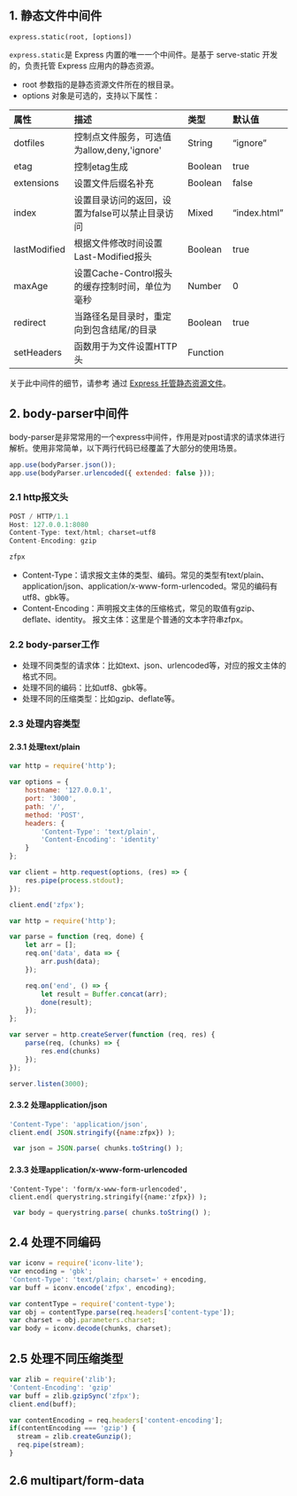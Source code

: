  ## 1\. 静态文件中间件 

```
express.static(root, [options])
```

`express.static`是 Express 内置的唯一一个中间件。是基于 serve-static 开发的，负责托管 Express 应用内的静态资源。

* root 参数指的是静态资源文件所在的根目录。
* options 对象是可选的，支持以下属性：

|属性|描述|类型|默认值|
|:---|:---|:---|:---|
|dotfiles|控制点文件服务，可选值为allow,deny,'ignore'|String|“ignore”|
|etag|控制etag生成|Boolean|true|
|extensions|设置文件后缀名补充|Boolean|false|
|index|设置目录访问的返回，设置为false可以禁止目录访问|Mixed|“index.html”|
|lastModified|根据文件修改时间设置Last-Modified报头|Boolean|true|
|maxAge|设置Cache-Control报头的缓存控制时间，单位为毫秒|Number|0|
|redirect|当路径名是目录时，重定向到包含结尾/的目录|Boolean|true|
|setHeaders|函数用于为文件设置HTTP头|Function|

关于此中间件的细节，请参考 通过 [Express 托管静态资源文件](http://www.expressjs.com.cn/starter/static-files.html)。

 ## 2\. body-parser中间件 

body-parser是非常常用的一个express中间件，作用是对post请求的请求体进行解析。使用非常简单，以下两行代码已经覆盖了大部分的使用场景。

```javascript
app.use(bodyParser.json());
app.use(bodyParser.urlencoded({ extended: false }));
```

 ### 2.1 http报文头 

```javascript
POST / HTTP/1.1
Host: 127.0.0.1:8080
Content-Type: text/html; charset=utf8
Content-Encoding: gzip

zfpx
```

* Content-Type：请求报文主体的类型、编码。常见的类型有text/plain、application/json、application/x-www-form-urlencoded。常见的编码有utf8、gbk等。
* Content-Encoding：声明报文主体的压缩格式，常见的取值有gzip、deflate、identity。 报文主体：这里是个普通的文本字符串zfpx。

 ### 2.2 body-parser工作 

* 处理不同类型的请求体：比如text、json、urlencoded等，对应的报文主体的格式不同。
* 处理不同的编码：比如utf8、gbk等。
* 处理不同的压缩类型：比如gzip、deflate等。

 ### 2.3 处理内容类型 

 #### 2.3.1 处理text/plain 

```javascript
var http = require('http');

var options = {
    hostname: '127.0.0.1',
    port: '3000',
    path: '/',
    method: 'POST',
    headers: {
        'Content-Type': 'text/plain',
        'Content-Encoding': 'identity'
    }
};

var client = http.request(options, (res) => {
    res.pipe(process.stdout);
});

client.end('zfpx');
```

```javascript
var http = require('http');

var parse = function (req, done) {
    let arr = [];
    req.on('data', data => {
        arr.push(data);
    });

    req.on('end', () => {
        let result = Buffer.concat(arr);
        done(result);
    });
};

var server = http.createServer(function (req, res) {
    parse(req, (chunks) => {
        res.end(chunks)
    });
});

server.listen(3000);
```

 #### 2.3.2 处理application/json 

```javascript
'Content-Type': 'application/json',
client.end( JSON.stringify({name:zfpx}) );
```

```javascript
 var json = JSON.parse( chunks.toString() );
```

 #### 2.3.3 处理application/x-www-form-urlencoded 

```
'Content-Type': 'form/x-www-form-urlencoded',
client.end( querystring.stringify({name:'zfpx}) );
```

```javascript
 var body = querystring.parse( chunks.toString() );
```

 ## 2.4 处理不同编码 

```javascript
var iconv = require('iconv-lite');
var encoding = 'gbk';
'Content-Type': 'text/plain; charset=' + encoding,
var buff = iconv.encode('zfpx', encoding);
```

```javascript
var contentType = require('content-type');
var obj = contentType.parse(req.headers['content-type']);
var charset = obj.parameters.charset;
var body = iconv.decode(chunks, charset);
```

 ## 2.5 处理不同压缩类型 

```javascript
var zlib = require('zlib');
'Content-Encoding': 'gzip'
var buff = zlib.gzipSync('zfpx');
client.end(buff);
```

```javascript
var contentEncoding = req.headers['content-encoding'];
if(contentEncoding === 'gzip') {
  stream = zlib.createGunzip();
  req.pipe(stream);
}

```

 ## 2.6 multipart/form-data 